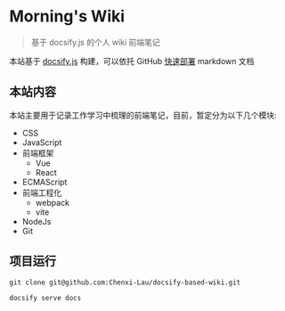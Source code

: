 <!--
 * @Author: 刘晨曦
 * @Date: 2021-02-08 10:29:43
 * @LastEditTime: 2021-04-17 10:10:56
 * @LastEditors: Please set LastEditors
 * @Description: In User Settings Edit
 * @FilePath: \docsify-based-wiki\docs\README.md
-->

# Morning's Wiki

> 基于 docsify.js 的个人 wiki 前端笔记

本站基于 [docsify.js](https://docsify.js.org/#/zh-cn/) 构建，可以依托 GitHub [快速部署](https://docsify.js.org/#/zh-cn/deploy) markdown 文档

## 本站内容

本站主要用于记录工作学习中梳理的前端笔记，目前，暂定分为以下几个模块:

- CSS
- JavaScript
- 前端框架
  - Vue
  - React
- ECMAScript
- 前端工程化
  - webpack
  - vite
- NodeJs
- Git

## 项目运行

```
git clone git@github.com:Chenxi-Lau/docsify-based-wiki.git

docsify serve docs
```

##
